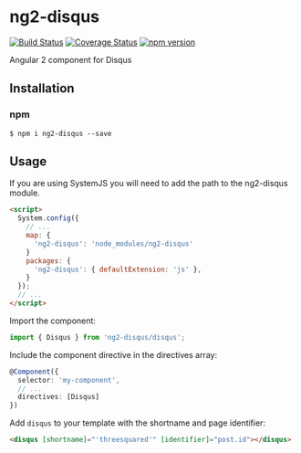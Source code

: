 # ng2-disqus

[![Build Status](https://travis-ci.org/threesquared/ng2-disqus.svg?branch=master)](https://travis-ci.org/threesquared/ng2-disqus) [![Coverage Status](https://coveralls.io/repos/github/threesquared/ng2-disqus/badge.svg?branch=master)](https://coveralls.io/github/threesquared/ng2-disqus?branch=master) [![npm version](https://badge.fury.io/js/ng2-disqus.svg)](https://badge.fury.io/js/ng2-disqus)


Angular 2 component for Disqus

## Installation

### npm

```
$ npm i ng2-disqus --save
```

## Usage

If you are using SystemJS you will need to add the path to the ng2-disqus module.

```html
<script>
  System.config({
    // ...
    map: {
      'ng2-disqus': 'node_modules/ng2-disqus'
    }
    packages: {
      'ng2-disqus': { defaultExtension: 'js' },
    }
  });
  // ...
</script>
```

Import the component:

```ts
import { Disqus } from 'ng2-disqus/disqus';
```

Include the component directive in the directives array:
```ts
@Component({
  selector: 'my-component',
  // ...
  directives: [Disqus]
})
```

Add `disqus` to your template with the shortname and page identifier:

```html
<disqus [shortname]="'threesquared'" [identifier]="post.id"></disqus>
```
